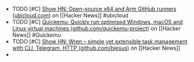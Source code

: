 - TODO [#C] [Show HN: Open-source x64 and Arm GitHub runners (ubicloud.com)](https://news.ycombinator.com/item?id=39191870) on [[Hacker News]] #ubicloud
- TODO [#C] [Quickemu: Quickly run optimised Windows, macOS and Linux virtual machines (github.com/quickemu-project)](https://news.ycombinator.com/item?id=39188432) on [[Hacker News]] #Quickemu
- TODO [#C] [Show HN: Wren – simple yet extensible task management with CLI, Telegram, HTTP (github.com/bjesus)](https://news.ycombinator.com/item?id=39190223) on [[Hacker News]]
-